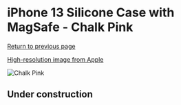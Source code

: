 # iPhone 13 Silicone Case with MagSafe - Chalk Pink

[Return to previous page](/iphone_13)

[High-resolution image from Apple](https://store.storeimages.cdn-apple.com/8756/as-images.apple.com/is/MM283?wid=4500&hei=4500&fmt=png)

<div style="width: 512px"><img src="/almost_uncompressed/MM283.webp" alt="Chalk Pink"></div>

## Under construction
